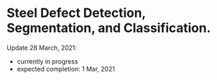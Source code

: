 
# Steel Defect Detection, Segmentation, and Classification.

Update 28 March, 2021:

- currently in progress 
- expected completion: 1 Mar, 2021

